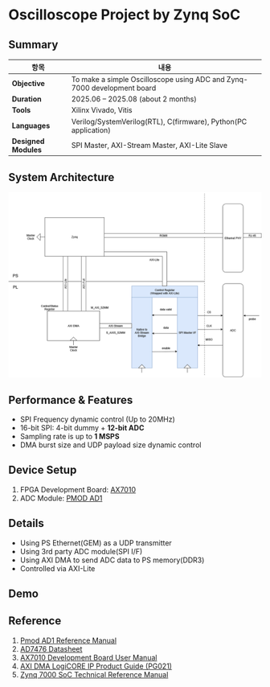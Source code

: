 # Oscilloscope Project by Zynq SoC

## Summary
| 항목                | 내용                                                                 |
|---------------------|----------------------------------------------------------------------|
| **Objective**       | To make a simple Oscilloscope using ADC and Zynq-7000 development board |
| **Duration**        | 2025.06 – 2025.08 (about 2 months)                                   |
| **Tools**           | Xilinx Vivado, Vitis                                                 |
| **Languages**       | Verilog/SystemVerilog(RTL), C(firmware), Python(PC application)   |
| **Designed Modules**| SPI Master, AXI-Stream Master, AXI-Lite Slave                        |

## System Architecture
![System Archtecture](./images/system_architecture.png)

## Performance & Features
- SPI Frequency dynamic control (Up to 20MHz)
- 16-bit SPI: 4-bit dummy + **12-bit ADC**
- Sampling rate is up to **1 MSPS**
- DMA burst size and UDP payload size dynamic control

## Device Setup
1. FPGA Development Board: [AX7010](https://www.en.alinx.com/Product/SoC-development-Boards/Zynq-7000-SoC/AX7010.html)
2. ADC Module: [PMOD AD1](https://digilent.com/reference/pmod/pmodad1/start)

## Details
- Using PS Ethernet(GEM) as a UDP transmitter
- Using 3rd party ADC module(SPI I/F)
- Using AXI DMA to send ADC data to PS memory(DDR3)
- Controlled via AXI-Lite

## Demo


## Reference
1. [Pmod AD1 Reference Manual](https://digilent.com/reference/pmod/pmodad1/reference-manual)
2. [AD7476 Datasheet](https://www.analog.com/media/en/technical-documentation/data-sheets/ad7476a_7477a_7478a.pdf)
3. [AX7010 Development Board User Manual](https://cqsrdbo4fm8.feishu.cn/wiki/IiJ7wIorkin5wsk4Jy0chXvVnqf)
4. [AXI DMA LogiCORE IP Product Guide (PG021)](https://docs.amd.com/r/en-US/pg021_axi_dma/Introduction)
5. [Zynq 7000 SoC Technical Reference Manual](https://docs.amd.com/r/en-US/ug585-zynq-7000-SoC-TRM)